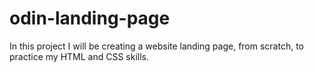# odin-landing-page
In this project I will be creating a website landing page, from scratch, to practice my HTML and CSS skills.